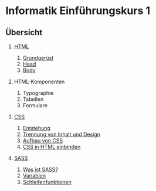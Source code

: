 # Informatik Einführungskurs 1

## Übersicht

1.  [HTML](./Docs/html.md)
    1.  [Grundgerüst](./Docs/html.md#html-grundlagen)
    2.  [Head](./Docs/html.md#head)
    3.  [Body](./Docs/html.md#body)
    
2.  HTML-Komponenten
    1.  Typographie
    2.  Tabellen
    3.  Formulare
    
3.  [CSS](./Docs/css.md)
    1.  [Entstehung](./Docs/css.md#entstehung)
    2.  [Trennung von Inhalt und Design](./Docs/css.md#trennung-von-inhalt-und-design)
    3.  [Aufbau von CSS](./Docs/css.md#aufbau-von-css)
    4.  [CSS in HTML einbinden](./Docs/css.md#css-in-html-einbinden)
    
4.  [SASS](./Docs/scss.md)
    1.  [Was ist SASS?](./Docs/scss.md#was-ist-sass)
    2.  [Variablen](./Docs/scss.md#variablen)
    3.  [Schleifenfunktionen](./Docs/scss.md#schleifenfunktionen)


